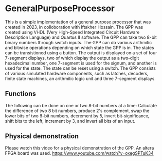 # GeneralPurposeProcessor

This is a simple implementation of a general purpose processor that was created in 2023, in colloboration with Iftakher Hossain. The GPP was created using VHDL (Very High-Speed Integrated Circuit Hardware Description Language) and Quartus II software. The GPP can take two 8-bit binary numbers through switch inputs. The GPP can do various arithmitic and bitwise operations depending on which state the GPP is in. The states can be transistioned using a button. The output is displayed on a set of four 7-segment displays, two of which display the output as a two-digit hexadecimal number, one 7-segment is used for the signum, and another is used for the state.  The state can be reset using a switch. The GPP consists of various simulated hardware components, such as latches, decoders, finite state machines, an arithmitic logic unit and three 7-segment displays. 

## Functions
The following can be done on one or two 8-bit numbers at a time:
Calculate the difference of two 8 bit numbers, produce 2's complement, swap the lower bits of two 8-bit numbers, decrement by 5, invert bit-significance, shift bits to the left, increment by 3, and invert all bits of an input.  

## Physical demonstration
Please watch this video for a physical demonstration of the GPP. An altera FPGA board was used.
https://www.youtube.com/watch?v=oxegSPTuK34


